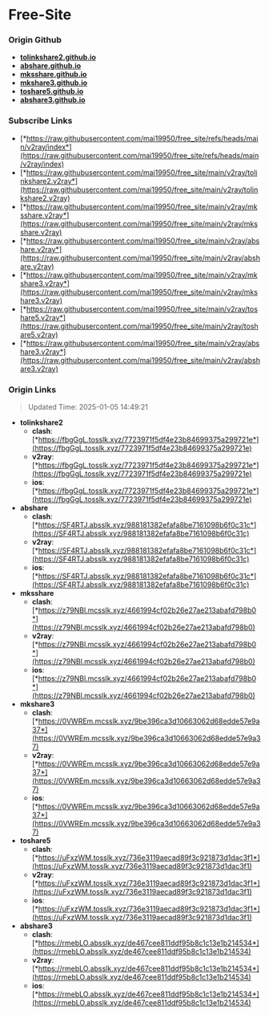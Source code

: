 # Free-Site

### Origin Github

- [**tolinkshare2.github.io**](https://github.com/tolinkshare2/tolinkshare2.github.io)
- [**abshare.github.io**](https://github.com/abshare/abshare.github.io)
- [**mksshare.github.io**](https://github.com/mksshare/mksshare.github.io)
- [**mkshare3.github.io**](https://github.com/mkshare3/mkshare3.github.io)
- [**toshare5.github.io**](https://github.com/toshare5/toshare5.github.io)
- [**abshare3.github.io**](https://github.com/abshare3/abshare3.github.io)

### Subscribe Links

- [*https://raw.githubusercontent.com/mai19950/free_site/refs/heads/main/v2ray/index*](https://raw.githubusercontent.com/mai19950/free_site/refs/heads/main/v2ray/index)
- [*https://raw.githubusercontent.com/mai19950/free_site/main/v2ray/tolinkshare2.v2ray*](https://raw.githubusercontent.com/mai19950/free_site/main/v2ray/tolinkshare2.v2ray)
- [*https://raw.githubusercontent.com/mai19950/free_site/main/v2ray/mksshare.v2ray*](https://raw.githubusercontent.com/mai19950/free_site/main/v2ray/mksshare.v2ray)
- [*https://raw.githubusercontent.com/mai19950/free_site/main/v2ray/abshare.v2ray*](https://raw.githubusercontent.com/mai19950/free_site/main/v2ray/abshare.v2ray)
- [*https://raw.githubusercontent.com/mai19950/free_site/main/v2ray/mkshare3.v2ray*](https://raw.githubusercontent.com/mai19950/free_site/main/v2ray/mkshare3.v2ray)
- [*https://raw.githubusercontent.com/mai19950/free_site/main/v2ray/toshare5.v2ray*](https://raw.githubusercontent.com/mai19950/free_site/main/v2ray/toshare5.v2ray)
- [*https://raw.githubusercontent.com/mai19950/free_site/main/v2ray/abshare3.v2ray*](https://raw.githubusercontent.com/mai19950/free_site/main/v2ray/abshare3.v2ray)

### Origin Links

> Updated Time: 2025-01-05 14:49:21

- **tolinkshare2**
  - **clash**: [*https://fbgGgL.tosslk.xyz/7723971f5df4e23b84699375a299721e*](https://fbgGgL.tosslk.xyz/7723971f5df4e23b84699375a299721e)
  - **v2ray**: [*https://fbgGgL.tosslk.xyz/7723971f5df4e23b84699375a299721e*](https://fbgGgL.tosslk.xyz/7723971f5df4e23b84699375a299721e)
  - **ios**: [*https://fbgGgL.tosslk.xyz/7723971f5df4e23b84699375a299721e*](https://fbgGgL.tosslk.xyz/7723971f5df4e23b84699375a299721e)
- **abshare**
  - **clash**: [*https://SF4RTJ.absslk.xyz/988181382efafa8be7161098b6f0c31c*](https://SF4RTJ.absslk.xyz/988181382efafa8be7161098b6f0c31c)
  - **v2ray**: [*https://SF4RTJ.absslk.xyz/988181382efafa8be7161098b6f0c31c*](https://SF4RTJ.absslk.xyz/988181382efafa8be7161098b6f0c31c)
  - **ios**: [*https://SF4RTJ.absslk.xyz/988181382efafa8be7161098b6f0c31c*](https://SF4RTJ.absslk.xyz/988181382efafa8be7161098b6f0c31c)
- **mksshare**
  - **clash**: [*https://z79NBl.mcsslk.xyz/4661994cf02b26e27ae213abafd798b0*](https://z79NBl.mcsslk.xyz/4661994cf02b26e27ae213abafd798b0)
  - **v2ray**: [*https://z79NBl.mcsslk.xyz/4661994cf02b26e27ae213abafd798b0*](https://z79NBl.mcsslk.xyz/4661994cf02b26e27ae213abafd798b0)
  - **ios**: [*https://z79NBl.mcsslk.xyz/4661994cf02b26e27ae213abafd798b0*](https://z79NBl.mcsslk.xyz/4661994cf02b26e27ae213abafd798b0)
- **mkshare3**
  - **clash**: [*https://0VWREm.mcsslk.xyz/9be396ca3d10663062d68edde57e9a37*](https://0VWREm.mcsslk.xyz/9be396ca3d10663062d68edde57e9a37)
  - **v2ray**: [*https://0VWREm.mcsslk.xyz/9be396ca3d10663062d68edde57e9a37*](https://0VWREm.mcsslk.xyz/9be396ca3d10663062d68edde57e9a37)
  - **ios**: [*https://0VWREm.mcsslk.xyz/9be396ca3d10663062d68edde57e9a37*](https://0VWREm.mcsslk.xyz/9be396ca3d10663062d68edde57e9a37)
- **toshare5**
  - **clash**: [*https://uFxzWM.tosslk.xyz/736e3119aecad89f3c921873d1dac3f1*](https://uFxzWM.tosslk.xyz/736e3119aecad89f3c921873d1dac3f1)
  - **v2ray**: [*https://uFxzWM.tosslk.xyz/736e3119aecad89f3c921873d1dac3f1*](https://uFxzWM.tosslk.xyz/736e3119aecad89f3c921873d1dac3f1)
  - **ios**: [*https://uFxzWM.tosslk.xyz/736e3119aecad89f3c921873d1dac3f1*](https://uFxzWM.tosslk.xyz/736e3119aecad89f3c921873d1dac3f1)
- **abshare3**
  - **clash**: [*https://rmebLO.absslk.xyz/de467cee811ddf95b8c1c13e1b214534*](https://rmebLO.absslk.xyz/de467cee811ddf95b8c1c13e1b214534)
  - **v2ray**: [*https://rmebLO.absslk.xyz/de467cee811ddf95b8c1c13e1b214534*](https://rmebLO.absslk.xyz/de467cee811ddf95b8c1c13e1b214534)
  - **ios**: [*https://rmebLO.absslk.xyz/de467cee811ddf95b8c1c13e1b214534*](https://rmebLO.absslk.xyz/de467cee811ddf95b8c1c13e1b214534)
